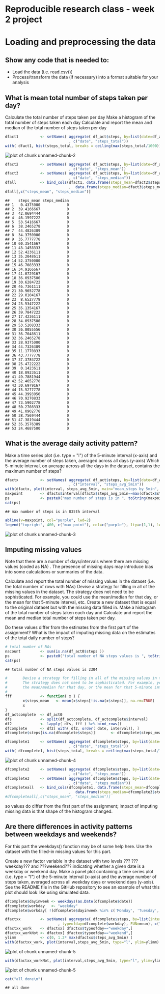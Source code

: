 Reproducible research class - week 2 project
============================================


# Loading and preprocessing the data

## Show any code that is needed to:

* Load the data (i.e. read.csv())
* Process/transform the data (if necessary) into a format suitable for your analysis






## What is mean total number of steps taken per day?

Calculate the total number of steps taken per day
Make a histogram of the total number of steps taken each day
Calculate and report the mean and median of the total number of steps taken per day

```r
dfact1          <- setNames( aggregate( df_act$steps, by=list(date=df_act$date), FUN=sum)
                             , c("date", "steps_total"))
with( dfact1, hist(steps_total, breaks = ceiling(max(steps_total/1000)), freq=FALSE))
```

![plot of chunk unnamed-chunk-2](figure/unnamed-chunk-2-1.png)

```r
dfact2          <- setNames( aggregate( df_act$steps, by=list(date=df_act$date), FUN=mean)
                             , c("date", "steps_mean"))
dfact3          <- setNames( aggregate( df_act$steps, by=list(date=df_act$date), FUN=median)
                             , c("date", "steps_median"))
dfall           <- bind_cols(dfact1, data.frame(steps_mean=dfact2$steps_mean)
                             ,  data.frame(steps_median=dfact3$steps_median))
dfall[,c("steps_mean", "steps_median")]
```

```
##    steps_mean steps_median
## 1   0.4375000            0
## 2  39.4166667            0
## 3  42.0694444            0
## 4  46.1597222            0
## 5  53.5416667            0
## 6  38.2465278            0
## 7  44.4826389            0
## 8  34.3750000            0
## 9  35.7777778            0
## 10 60.3541667            0
## 11 43.1458333            0
## 12 52.4236111            0
## 13 35.2048611            0
## 14 52.3750000            0
## 15 46.7083333            0
## 16 34.9166667            0
## 17 41.0729167            0
## 18 36.0937500            0
## 19 30.6284722            0
## 20 46.7361111            0
## 21 30.9652778            0
## 22 29.0104167            0
## 23  8.6527778            0
## 24 23.5347222            0
## 25 35.1354167            0
## 26 39.7847222            0
## 27 17.4236111            0
## 28 34.0937500            0
## 29 53.5208333            0
## 30 36.8055556            0
## 31 36.7048611            0
## 32 36.2465278            0
## 33 28.9375000            0
## 34 44.7326389            0
## 35 11.1770833            0
## 36 43.7777778            0
## 37 37.3784722            0
## 38 25.4722222            0
## 39  0.1423611            0
## 40 18.8923611            0
## 41 49.7881944            0
## 42 52.4652778            0
## 43 30.6979167            0
## 44 15.5277778            0
## 45 44.3993056            0
## 46 70.9270833            0
## 47 73.5902778            0
## 48 50.2708333            0
## 49 41.0902778            0
## 50 38.7569444            0
## 51 47.3819444            0
## 52 35.3576389            0
## 53 24.4687500            0
```



## What is the average daily activity pattern?

Make a time series plot (i.e. type = "l") of the 5-minute interval (x-axis) and the 
average number of steps taken, averaged across all days (y-axis)
Which 5-minute interval, on average across all the days in the dataset, contains the maximum number of steps?

```r
dfactx          <- setNames( aggregate( df_act$steps, by=list(date=df_act$interval), FUN=mean)
                             , c("interval", "steps_avg_5min"))
with(dfactx, plot(interval, steps_avg_5min, main="mean_steps by 5min", type="l") )
maxpoint        <- dfactx$interval[dfactx$steps_avg_5min==max(dfactx$steps_avg_5min)] 
ps              <- paste0("max number of steps is in ", toString(maxpoint), "th interval")
cat(ps)
```

```
## max number of steps is in 835th interval
```

```r
abline(v=maxpoint, col="purple", lwd=2)
legend("topright", 400, c("max point"), col=c("purple"), lty=c(1,1), lwd=c(2.5, 2.5))
```

![plot of chunk unnamed-chunk-3](figure/unnamed-chunk-3-1.png)

## Imputing missing values

Note that there are a number of days/intervals where there are missing values (coded as NA)
. The presence of missing days may introduce bias into some calculations or summaries of the data.

Calculate and report the total number of missing values in the dataset (i.e. the total number of rows with NAs)
Devise a strategy for filling in all of the missing values in the dataset. The strategy does not need to 
be sophisticated. For example, you could use the mean/median for that day, or the mean for that 
5-minute interval, etc.
Create a new dataset that is equal to the original dataset but with the missing data filled in.
Make a histogram of the total number of steps taken each day and Calculate and report the mean 
and median total number of steps taken per day. 

Do these values differ from the estimates from the first part of the assignment? 
What is the impact of imputing missing data on the estimates of the total daily number of steps?


```r
# total number of NAs
nacount         <- sum(is.na(df_act0$steps ))
ps              <- paste0("total number of NA steps values is ", toString(nacount))
cat(ps)
```

```
## total number of NA steps values is 2304
```

```r
#       Devise a strategy for filling in all of the missing values in the dataset. 
#       The strategy does not need to be sophisticated. For example, you could use 
#       the mean/median for that day, or the mean for that 5-minute interval, etc.
#
fff             <- function( x ) {
        x$steps_mean   <- mean(x$steps[!is.na(x$steps)], na.rm=TRUE)
        x
}
df_actcomplete  <- df_act0
dfs             <- split(df_actcomplete, df_actcomplete$interval) 
df2             <- lapply( dfs, fff ) %>% bind_rows() 
dfcomplete      <- df2[ with( df2, order( date, interval)), ]
dfcomplete$steps[is.na(dfcomplete$steps)]       <- dfcomplete$steps_mean 

dfcomplete1     <- setNames( aggregate( dfcomplete$steps, by=list(date=dfcomplete$date), FUN=sum)
                             , c("date", "steps_total"))
with( dfcomplete1, hist(steps_total, breaks = ceiling(max(steps_total/1000)), freq=FALSE) )
```

![plot of chunk unnamed-chunk-4](figure/unnamed-chunk-4-1.png)

```r
dfcomplete2     <- setNames( aggregate( dfcomplete$steps, by=list(date=dfcomplete$date), FUN=mean)
                             , c("date", "steps_mean"))
dfcomplete3     <- setNames( aggregate( dfcomplete$steps, by=list(date=dfcomplete$date), FUN=median)
                             , c("date", "steps_median"))
dfcompleteall   <- bind_cols(dfcomplete1, data.frame(steps_mean=dfcomplete2$steps_mean)
                             ,  data.frame(steps_median=dfcomplete3$steps_median))
#dfcompleteall[,c("steps_mean", "steps_median")]
```

so values do differ from the first part of the assignment;
impact of imputing missing data is that shape of the histogram changed.


## Are there differences in activity patterns between weekdays and weekends?

For this part the weekdays() function may be of some help here. Use the dataset with the filled-in 
missing values for this part.

Create a new factor variable in the dataset with two levels ??? ???weekday??? and ???weekend??? indicating 
whether a given date is a weekday or weekend day.
Make a panel plot containing a time series plot (i.e. type = "l") of the 5-minute interval (x-axis) 
and the average number of steps taken, averaged across all weekday days or weekend days (y-axis). 
See the README file in the GitHub repository to see an example of what this plot should look like 
using simulated data.


```r
dfcomplete$dayinweek <- weekdays(as.Date(dfcomplete$date))
dfcomplete$workday   <- "weekday"
dfcomplete$workday[ !(dfcomplete$dayinweek %in% c('Monday', 'Tuesday', 'Wednesday', 'Thursday', 'Friday')) ] <- "weekend"

dfactxx         <- setNames( aggregate( dfcomplete$steps, by=list(interval=dfcomplete$interval
                        , typeofday=dfcomplete$workday), FUN=mean), c("interval", "typeofday", "steps_avg_5min"))
dfactxx_work    <- dfactxx[ dfactxx$typeofday=="weekday",]
dfactxx_workNot <- dfactxx[ dfactxx$typeofday=="weekend",]
ylimm           <- c(0, 1.2* max(dfactxx$steps_avg_5min) )
with(dfactxx_work, plot(interval,steps_avg_5min, type="l", ylim=ylimm) )
```

![plot of chunk unnamed-chunk-5](figure/unnamed-chunk-5-1.png)

```r
with(dfactxx_workNot, plot(interval,steps_avg_5min, type="l", ylim=ylimm) )
```

![plot of chunk unnamed-chunk-5](figure/unnamed-chunk-5-2.png)

```r
cat("all done\n")
```

```
## all done
```


